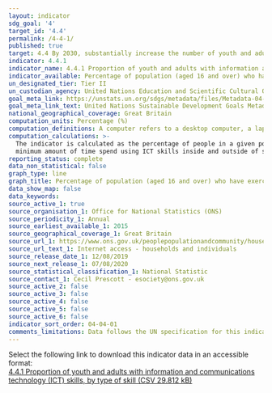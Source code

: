 ```yaml
---
layout: indicator
sdg_goal: '4'
target_id: '4.4'
permalink: /4-4-1/
published: true
target: 4.4 By 2030, substantially increase the number of youth and adults who have relevant skills, including technical and vocational skills, for employment, decent jobs and entrepreneurship
indicator: 4.4.1
indicator_name: 4.4.1 Proportion of youth and adults with information and communications technology (ICT) skills, by type of skill
indicator_available: Percentage of population (aged 16 and over) who have exercised information and communication technology (ICT) skills in the previous 12 months, by type of skill
un_designated_tier: Tier II
un_custodian_agency: United Nations Education and Scientific Cultural Organisation - Institute of Statistics (UNESCO-UIS)
goal_meta_link: https://unstats.un.org/sdgs/metadata/files/Metadata-04-04-01.pdf
goal_meta_link_text: United Nations Sustainable Development Goals Metadata (PDF 214 KB)
national_geographical_coverage: Great Britain
computation_units: Percentage (%)
computation_definitions: A computer refers to a desktop computer, a laptop (portable) computer or a tablet (or similar handheld computer). It does not include equipment with some embedded computing abilities, such as smart TV sets or mobile phones.
computation_calculations: >-
  The indicator is calculated as the percentage of people in a given population who have responded ‘yes’ to a selected number of variables e.g. the use of ICT skills in various subject areas or learning domains, the use of ICT skills inside or outside of school and/or workplace, the
  minimum amount of time spend using ICT skills inside and outside of school and/or workplace, availability of internet access inside or outside of school and/or workplace, etc.
reporting_status: complete
data_non_statistical: false
graph_type: line
graph_title: Percentage of population (aged 16 and over) who have exercised information and communication technology (ICT) skills in the previous 12 months, by type of skill
data_show_map: false
data_keywords:  
source_active_1: true
source_organisation_1: Office for National Statistics (ONS)
source_periodicity_1: Annual
source_earliest_available_1: 2015
source_geographical_coverage_1: Great Britain
source_url_1: https://www.ons.gov.uk/peoplepopulationandcommunity/householdcharacteristics/homeinternetandsocialmediausage/datasets/internetaccesshouseholdsandindividualsreferencetables
source_url_text_1: Internet access - households and individuals
source_release_date_1: 12/08/2019
source_next_release_1: 07/08/2020
source_statistical_classification_1: National Statistic
source_contact_1: Cecil Prescott - esociety@ons.gov.uk
source_active_2: false
source_active_3: false
source_active_4: false
source_active_5: false
source_active_6: false
indicator_sort_order: 04-04-01
comments_limitations: Data follows the UN specification for this indicator. This indicator has been identified in collaboration with topic experts.
---
```

Select the following link to download this indicator data in an accessible format:<br>[4.4.1 Proportion of youth and adults with information and communications technology (ICT) skills, by type of skill (CSV 29.812 kB)](https://sustainabledevelopment-uk.github.io/sdg-data/data/4-4-1.csv)